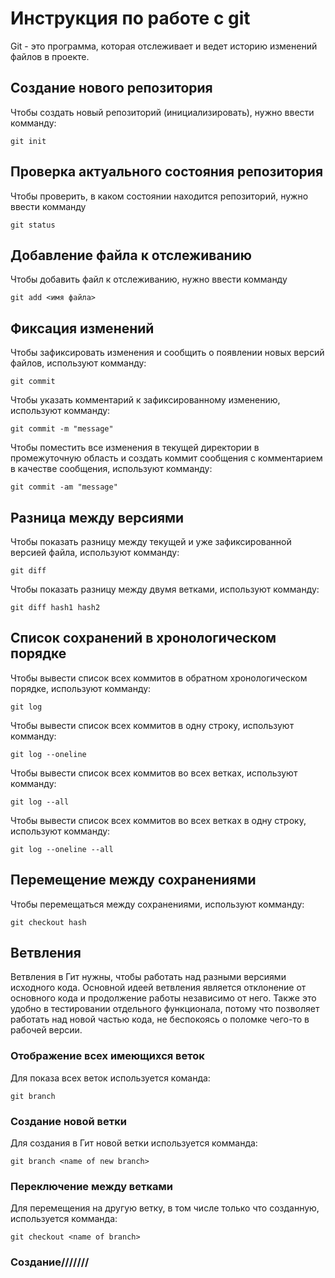 # Инструкция по работе с git 

Git - это программа, которая отслеживает и ведет историю изменений файлов в проекте.

## Создание нового репозитория 

Чтобы создать новый репозиторий (инициализировать), нужно ввести комманду:

    git init

## Проверка актуального состояния репозитория

Чтобы проверить, в каком состоянии находится репозиторий, нужно ввести комманду

    git status

##  Добавление файла к отслеживанию

Чтобы добавить файл к отслеживанию, нужно ввести комманду 

    git add <имя файла>

##  Фиксация изменений
Чтобы зафиксировать изменения и сообщить о появлении новых версий файлов, используют комманду:

    git commit

Чтобы указать комментарий к зафиксированному изменению, используют комманду:

    git commit -m "message"
Чтобы поместить все изменения в текущей директории в промежуточную область и создать коммит сообщения с комментарием в качестве сообщения, используют комманду:

    git commit -am "message"

##  Разница между версиями
Чтобы показать разницу между текущей и уже зафиксированной версией файла, используют комманду:

    git diff
Чтобы показать разницу между двумя ветками, используют комманду:

    git diff hash1 hash2


##  Список сохранений в хронологическом порядке
Чтобы вывести список всех коммитов в обратном хронологическом порядке, используют комманду:

    git log
Чтобы вывести список всех коммитов в одну строку, используют комманду:

    git log --oneline
Чтобы вывести список всех коммитов во всех ветках, используют комманду:

    git log --all
Чтобы вывести список всех коммитов во всех ветках в одну строку, используют комманду:

    git log --oneline --all

##  Перемещение между сохранениями
Чтобы перемещаться между сохранениями, используют комманду:

    git checkout hash

## Ветвления
Ветвления в Гит нужны, чтобы работать над разными версиями исходного кода. Основной идеей ветвления является отклонение от основного кода и продолжение работы независимо от него. Также это удобно в тестировании отдельного функционала, потому что позволяет работать над новой частью кода, не беспокоясь о поломке чего-то в рабочей версии.

### Отображение всех имеющихся веток

Для показа всех веток используется команда:

    git branch 

### Создание новой ветки

Для создания в Гит новой ветки используется комманда:
    
    git branch <name of new branch>

### Переключение между ветками
Для перемещения на другую ветку, в том числе только что созданную, используется комманда:

    git checkout <name of branch>

### Создание///////
